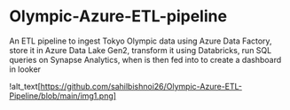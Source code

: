 # Olympic-Azure-ETL-pipeline
An ETL pipeline to ingest Tokyo Olympic data using Azure Data Factory, store it in Azure Data Lake Gen2, transform it using Databricks, run SQL queries on Synapse Analytics, when is then fed into to create a dashboard in looker

!alt_text[https://github.com/sahilbishnoi26/Olympic-Azure-ETL-Pipeline/blob/main/img1.png]
